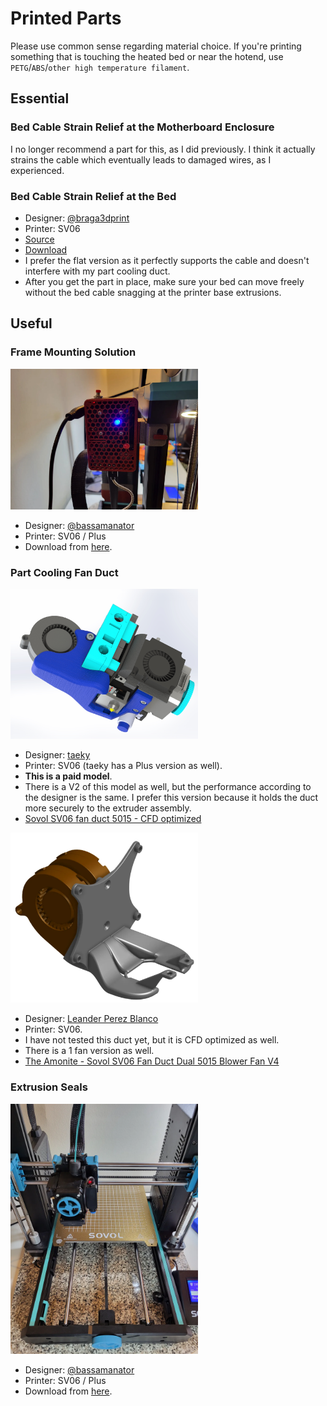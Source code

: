 # Printed Parts

Please use common sense regarding material choice. If you're printing something that is touching the heated bed or near the hotend, use `PETG`/`ABS`/`other high temperature filament`.

## Essential

### Bed Cable Strain Relief at the Motherboard Enclosure

I no longer recommend a part for this, as I did previously. I think it actually strains the cable which eventually leads to damaged wires, as I experienced.

### Bed Cable Strain Relief at the Bed

- Designer: [@braga3dprint](https://www.printables.com/@braga3dprint)
- Printer: SV06
- [Source](https://www.printables.com/model/452682-sovol-sv06-strain-relief)
- [Download](https://www.printables.com/model/452682-sovol-sv06-strain-relief/files)
- I prefer the flat version as it perfectly supports the cable and doesn't interfere with my part cooling duct.
- After you get the part in place, make sure your bed can move freely without the bed cable snagging at the printer base extrusions.

## Useful

### Frame Mounting Solution

<img src="./frame-mount.webp" width="300" alt='frame mount'/>

- Designer: [@bassamanator](https://www.printables.com/@bassamanator)
- Printer: SV06 / Plus
- Download from [here](https://www.printables.com/model/431736-sovol-sv06plus-frame-mounting-solution-2040-extrus).

### Part Cooling Fan Duct

<img src="./taeky-duct.jpg" width="300" alt='fan duct'/>

- Designer: [taeky](https://cults3d.com/en/users/taeky/3d-models)
- Printer: SV06 (taeky has a Plus version as well).
- **This is a paid model**.
- There is a V2 of this model as well, but the performance according to the designer is the same. I prefer this version because it holds the duct more securely to the extruder assembly.
- [Sovol SV06 fan duct 5015 - CFD optimized](https://cults3d.com/:1021376)

<img src="./amonite.webp" width="300" alt='fan duct'/>

- Designer: [Leander Perez Blanco](https://www.printables.com/@LeanderPerezB_802715)
- Printer: SV06.
- I have not tested this duct yet, but it is CFD optimized as well.
- There is a 1 fan version as well.
- [The Amonite - Sovol SV06 Fan Duct Dual 5015 Blower Fan V4 ](https://www.printables.com/model/543502-the-amonite-sovol-sv06-fan-duct-dual-5015-blower-f)

### Extrusion Seals

<img src="./extrusion-seal.webp" width="300" alt='extrusion seal'/>

- Designer: [@bassamanator](https://www.printables.com/@bassamanator)
- Printer: SV06 / Plus
- Download from [here](https://www.printables.com/model/385359-sovol-sv06plus-extrusion-seal).
